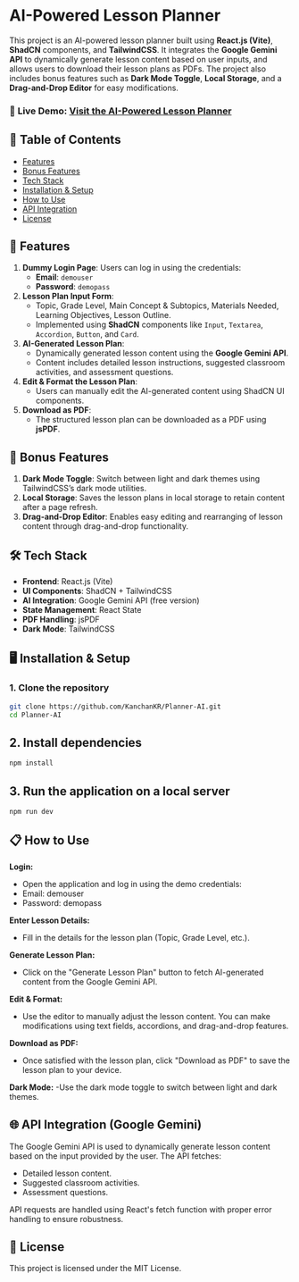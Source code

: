 # AI-Powered Lesson Planner

This project is an AI-powered lesson planner built using **React.js (Vite)**, **ShadCN** components, and **TailwindCSS**. It integrates the **Google Gemini API** to dynamically generate lesson content based on user inputs, and allows users to download their lesson plans as PDFs. The project also includes bonus features such as **Dark Mode Toggle**, **Local Storage**, and a **Drag-and-Drop Editor** for easy modifications.

### 🔗 **Live Demo**: [Visit the AI-Powered Lesson Planner](https://your-live-site-link.com)

## 📖 Table of Contents
- [Features](#features)
- [Bonus Features](#bonus-features)
- [Tech Stack](#tech-stack)
- [Installation & Setup](#installation--setup)
- [How to Use](#how-to-use)
- [API Integration](#api-integration-google-gemini)
- [License](#license)

## 🚀 Features

1. **Dummy Login Page**: Users can log in using the credentials:
   - **Email**: `demouser`
   - **Password**: `demopass`
2. **Lesson Plan Input Form**:
   - Topic, Grade Level, Main Concept & Subtopics, Materials Needed, Learning Objectives, Lesson Outline.
   - Implemented using **ShadCN** components like `Input`, `Textarea`, `Accordion`, `Button`, and `Card`.
3. **AI-Generated Lesson Plan**:
   - Dynamically generated lesson content using the **Google Gemini API**.
   - Content includes detailed lesson instructions, suggested classroom activities, and assessment questions.
4. **Edit & Format the Lesson Plan**:
   - Users can manually edit the AI-generated content using ShadCN UI components.
5. **Download as PDF**:
   - The structured lesson plan can be downloaded as a PDF using **jsPDF**.

## 🎉 Bonus Features
1. **Dark Mode Toggle**: Switch between light and dark themes using TailwindCSS’s dark mode utilities.
2. **Local Storage**: Saves the lesson plans in local storage to retain content after a page refresh.
3. **Drag-and-Drop Editor**: Enables easy editing and rearranging of lesson content through drag-and-drop functionality.

## 🛠️ Tech Stack

- **Frontend**: React.js (Vite)
- **UI Components**: ShadCN + TailwindCSS
- **AI Integration**: Google Gemini API (free version)
- **State Management**: React State
- **PDF Handling**: jsPDF
- **Dark Mode**: TailwindCSS

## 🖥️ Installation & Setup

### 1. Clone the repository

```bash
git clone https://github.com/KanchanKR/Planner-AI.git
cd Planner-AI
```

## 2. Install dependencies

```bash
npm install
```

## 3. Run the application on a local server

```bash
npm run dev
```

## 📋 How to Use

**Login:**
- Open the application and log in using the demo credentials:
- Email: demouser
- Password: demopass

**Enter Lesson Details:**
- Fill in the details for the lesson plan (Topic, Grade Level, etc.).

**Generate Lesson Plan:**
- Click on the "Generate Lesson Plan" button to fetch AI-generated content from the Google Gemini API.

**Edit & Format:**
- Use the editor to manually adjust the lesson content. You can make modifications using text fields, accordions, and drag-and-drop features.

**Download as PDF:**
- Once satisfied with the lesson plan, click "Download as PDF" to save the lesson plan to your device.

**Dark Mode:**
-Use the dark mode toggle to switch between light and dark themes.

## 🌐 API Integration (Google Gemini)
The Google Gemini API is used to dynamically generate lesson content based on the input provided by the user. The API fetches:

- Detailed lesson content.
- Suggested classroom activities.
- Assessment questions.

API requests are handled using React's fetch function with proper error handling to ensure robustness.

## 📄 License
This project is licensed under the MIT License.